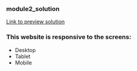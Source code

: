 ### module2_solution

[Link to preview solution](https://sraabia.github.io/Assignments/module2_solution/index.html)

### This website is responsive to the screens:
- Desktop
- Tablet
- Mobile
